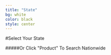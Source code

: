 ```yaml
---
title: "State"
bg: white
color: black
style: center
---
```


#Select Your State

#####Or Click "Product" To Search Nationwide

<div style="text-align: center;">
	<div id="usmap">
	</div>
</div>

